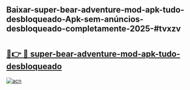 ## Baixar-super-bear-adventure-mod-apk-tudo-desbloqueado-Apk-sem-anúncios-desbloqueado-completamente-2025-#tvxzv

# <h2><a href="https://ainizakaria.my?title=super-bear-adventure-mod-apk-tudo-desbloqueado&ref=20M">🔗👉 🔴 super-bear-adventure-mod-apk-tudo-desbloqueado</a></h2>

[![acn](https://github.com/user-attachments/assets/0f9c940e-d8b0-45ae-aac7-cd30a18b3e1c)](https://ainizakaria.my?title=super-bear-adventure-mod-apk-tudo-desbloqueado&ref=20M)


